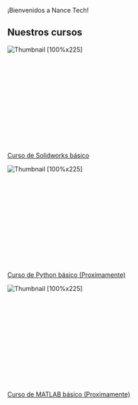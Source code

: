 <!-- 
.. title: Nance Tech
.. slug: hola-mundo
.. date: 2017-07-03 17:09:39 UTC-05:00
.. tags: 
.. category: 
.. link: 
.. description: 
.. type: text
-->

¡Bienvenidos a Nance Tech!

## Nuestros cursos

<div class="col-md-4 course-box">
  <div class="card mb-4 box-shadow">
    <img class="card-img-top" data-src="holder.js/100px225?theme=thumb&amp;bg=55595c&amp;fg=eceeef&amp;text=Thumbnail" alt="Thumbnail [100%x225]" style="height: 225px; width: 100%; display: block;" src="/img/slide/sld01.jpg">
    <div class="card-body">
      <p class="course-title">
        <a href="/stories/cad-basico/" title="">Curso de Solidworks básico</a>
      </p>
<!--       <div class="d-flex justify-content-between align-items-center">
        <div class="btn-group">
          <button type="button" class="btn btn-sm btn-outline-secondary">View</button>
          <button type="button" class="btn btn-sm btn-outline-secondary">Edit</button>
        </div>
        <small class="text-muted">9 mins</small>
      </div> -->
    </div>
  </div>
</div>


<div class="col-md-4">
  <div class="card mb-4 box-shadow">
    <img class="card-img-top" data-src="holder.js/100px225?theme=thumb&amp;bg=55595c&amp;fg=eceeef&amp;text=Thumbnail" alt="Thumbnail [100%x225]" style="height: 225px; width: 100%; display: block;" src="/img/slide/sld05.jpg">
    <div class="card-body">
      <p class="card-text"> <font color="#0000ff">
        <a href="/stories/python/" title=""> Curso de Python básico (Proximamente) </a>
      </font></p>
<!--       <div class="d-flex justify-content-between align-items-center">
        <div class="btn-group">
          <button type="button" class="btn btn-sm btn-outline-secondary">View</button>
          <button type="button" class="btn btn-sm btn-outline-secondary">Edit</button>
        </div>
        <small class="text-muted">9 mins</small>
      </div> -->
    </div>
  </div>
</div>


<div class="col-md-4">
  <div class="card mb-4 box-shadow">
    <img class="card-img-top" data-src="holder.js/100px225?theme=thumb&amp;bg=55595c&amp;fg=eceeef&amp;text=Thumbnail" alt="Thumbnail [100%x225]" style="height: 225px; width: 100%; display: block;" src="/img/slide/sld04.png">
    <div class="card-body">
      <p class="card-text"> <font color="#0000ff">
        <a href="/stories/matlab-basico/" title=""> Curso de MATLAB básico (Proximamente) </a>
      </font></p>
<!--       <div class="d-flex justify-content-between align-items-center">
        <div class="btn-group">
          <button type="button" class="btn btn-sm btn-outline-secondary">View</button>
          <button type="button" class="btn btn-sm btn-outline-secondary">Edit</button>
        </div>
        <small class="text-muted">9 mins</small>
      </div> -->
    </div>
  </div>
</div>

